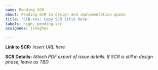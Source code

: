 ```yaml
---
name: Pending SCR
about: Pending SCR in design and implementation queue
title: 'CCB-xxx: Copy SCR title here'
labels: high, pending-scr
assignees: jshughes

---
```


**Link to SCR:** _Insert URL here_

**SCR Details:** _Attach PDF export of issue details. If SCR is still in design phase, leave as TBD_

